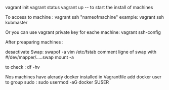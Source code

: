 vagrant init
vagrant status
vagrant up -- to start the install of machines

To access to machine : vagrant ssh "nameofmachine"
example:
vagrant ssh kubmaster 

Or you can use vagrant private key for eache machine:
vagrant ssh-config

After preaparing machines :

desactivate Swap:
swapof -a
vim /etc/fstab 
comment ligne of swap with #/dev/mapper/.....swap
mount -a

to check : df -hv 

Nos machines have alerady docker installed in Vagrantfile
add docker user to group sudo :
sudo usermod -aG docker SUSER

